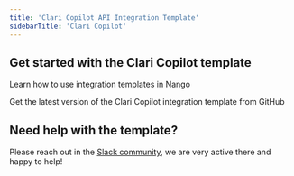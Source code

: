 ```yaml
---
title: 'Clari Copilot API Integration Template'
sidebarTitle: 'Clari Copilot'
---
```


## Get started with the Clari Copilot template

<Card title="How to use integration templates"
      href="/understand/concepts/templates"
      icon="book-open">
    Learn how to use integration templates in Nango


<Card title="Get the Clari Copilot template"
      href="https://github.com/NangoHQ/nango/tree/master/integration-templates/clari-copilot"
      icon="github">
    Get the latest version of the Clari Copilot integration template from GitHub


## Need help with the template?
Please reach out in the [Slack community](https://nango.dev/slack), we are very active there and happy to help!
